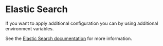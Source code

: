 # Elastic Search

If you want to apply additional configuration you can by using additional environment variables.

See the [Elastic Search documentation](https://www.elastic.co/guide/en/elasticsearch/reference/master/docker.html#docker-configuration-methods)
for more information.
